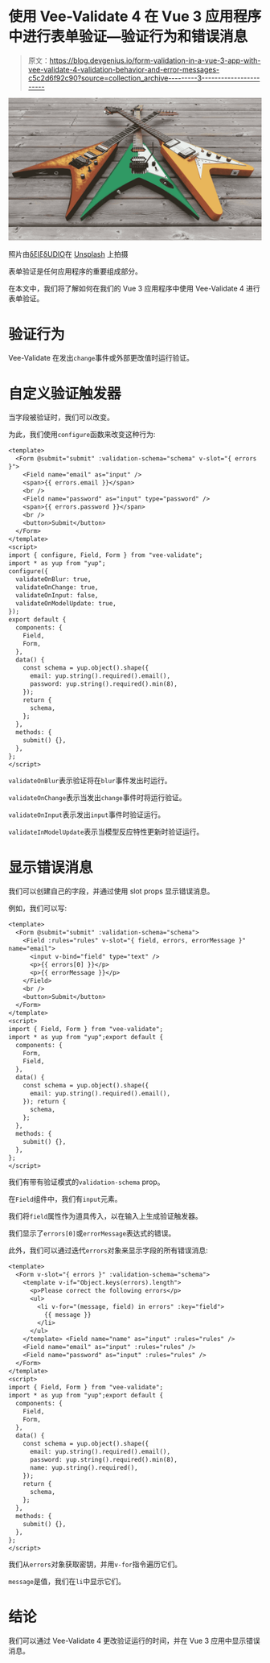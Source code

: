 # 使用 Vee-Validate 4 在 Vue 3 应用程序中进行表单验证—验证行为和错误消息

> 原文：<https://blog.devgenius.io/form-validation-in-a-vue-3-app-with-vee-validate-4-validation-behavior-and-error-messages-c5c2d6f92c90?source=collection_archive---------3----------------------->

![](img/0527777e2fa4a03f357bb0c083cfa530.png)

照片由[δξIξδUDIO](https://unsplash.com/@aessieaudio?utm_source=medium&utm_medium=referral)在 [Unsplash](https://unsplash.com?utm_source=medium&utm_medium=referral) 上拍摄

表单验证是任何应用程序的重要组成部分。

在本文中，我们将了解如何在我们的 Vue 3 应用程序中使用 Vee-Validate 4 进行表单验证。

# 验证行为

Vee-Validate 在发出`change`事件或外部更改值时运行验证。

# 自定义验证触发器

当字段被验证时，我们可以改变。

为此，我们使用`configure`函数来改变这种行为:

```
<template>
  <Form @submit="submit" :validation-schema="schema" v-slot="{ errors }">
    <Field name="email" as="input" />
    <span>{{ errors.email }}</span>
    <br />
    <Field name="password" as="input" type="password" />
    <span>{{ errors.password }}</span>
    <br />
    <button>Submit</button>
  </Form>
</template>
<script>
import { configure, Field, Form } from "vee-validate";
import * as yup from "yup";
configure({
  validateOnBlur: true,
  validateOnChange: true,
  validateOnInput: false,
  validateOnModelUpdate: true,
});
export default {
  components: {
    Field,
    Form,
  },
  data() {
    const schema = yup.object().shape({
      email: yup.string().required().email(),
      password: yup.string().required().min(8),
    });
    return {
      schema,
    };
  },
  methods: {
    submit() {},
  },
};
</script>
```

`validateOnBlur`表示验证将在`blur`事件发出时运行。

`validateOnChange`表示当发出`change`事件时将运行验证。

`validateOnInput`表示发出`input`事件时验证运行。

`validateInModelUpdate`表示当模型反应特性更新时验证运行。

# 显示错误消息

我们可以创建自己的字段，并通过使用 slot props 显示错误消息。

例如，我们可以写:

```
<template>
  <Form @submit="submit" :validation-schema="schema">
    <Field :rules="rules" v-slot="{ field, errors, errorMessage }" name="email">
      <input v-bind="field" type="text" />
      <p>{{ errors[0] }}</p>
      <p>{{ errorMessage }}</p>
    </Field>
    <br />
    <button>Submit</button>
  </Form>
</template>
<script>
import { Field, Form } from "vee-validate";
import * as yup from "yup";export default {
  components: {
    Form,
    Field,
  },
  data() {
    const schema = yup.object().shape({
      email: yup.string().required().email(),
    }); return {
      schema,
    };
  },
  methods: {
    submit() {},
  },
};
</script>
```

我们有带有验证模式的`validation-schema` prop。

在`Field`组件中，我们有`input`元素。

我们将`field`属性作为道具传入，以在输入上生成验证触发器。

我们显示了`errors[0]`或`errorMessage`表达式的错误。

此外，我们可以通过迭代`errors`对象来显示字段的所有错误消息:

```
<template>
  <Form v-slot="{ errors }" :validation-schema="schema">
    <template v-if="Object.keys(errors).length">
      <p>Please correct the following errors</p>
      <ul>
        <li v-for="(message, field) in errors" :key="field">
          {{ message }}
        </li>
      </ul>
    </template> <Field name="name" as="input" :rules="rules" />
    <Field name="email" as="input" :rules="rules" />
    <Field name="password" as="input" :rules="rules" />
  </Form>
</template>
<script>
import { Field, Form } from "vee-validate";
import * as yup from "yup";export default {
  components: {
    Field,
    Form,
  },
  data() {
    const schema = yup.object().shape({
      email: yup.string().required().email(),
      password: yup.string().required().min(8),
      name: yup.string().required(),
    });
    return {
      schema,
    };
  },
  methods: {
    submit() {},
  },
};
</script>
```

我们从`errors`对象获取密钥，并用`v-for`指令遍历它们。

`message`是值，我们在`li`中显示它们。

# 结论

我们可以通过 Vee-Validate 4 更改验证运行的时间，并在 Vue 3 应用中显示错误消息。